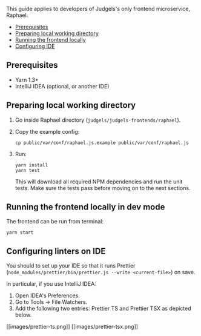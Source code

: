 This guide applies to developers of Judgels's only frontend microservice, Raphael.

- [Prerequisites](#prerequisites)
- [Preparing local working directory](#preparing-local-working-directory)
- [Running the frontend locally](#running-the-frontend-locally)
- [Configuring IDE](#configuring-ide)

## Prerequisites

- Yarn 1.3+
- IntelliJ IDEA (optional, or another IDE)

## Preparing local working directory

1. Go inside Raphael directory (`judgels/judgels-frontends/raphael`).
1. Copy the example config:

       cp public/var/conf/raphael.js.example public/var/conf/raphael.js

1. Run:

       yarn install
       yarn test

   This will download all required NPM dependencies and run the unit tests. Make sure the tests pass before moving on to the next sections.

## Running the frontend locally in dev mode

The frontend can be run from terminal:

    yarn start

## Configuring linters on IDE

You should to set up your IDE so that it runs Prettier (`node_modules/prettier/bin/prettier.js --write <current-file>`) on save.

In particular, if you use IntelliJ IDEA:

1. Open IDEA's Preferences.
1. Go to Tools -> File Watchers.
1. Add the following two entries: Prettier TS and Prettier TSX as depicted below.

[[images/prettier-ts.png]]
[[images/prettier-tsx.png]]